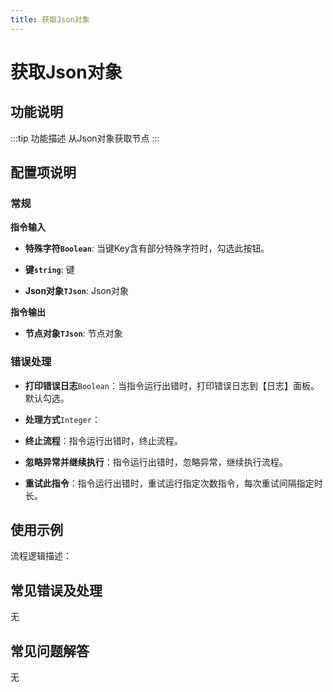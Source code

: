 ```yaml
---
title: 获取Json对象
---
```


# 获取Json对象

## 功能说明

:::tip 功能描述
从Json对象获取节点
:::

## 配置项说明

### 常规

**指令输入**

- **特殊字符`Boolean`**: 当键Key含有部分特殊字符时，勾选此按钮。

- **键`string`**: 键

- **Json对象`TJson`**: Json对象


**指令输出**

- **节点对象`TJson`**: 节点对象

### 错误处理

- **打印错误日志**`Boolean`：当指令运行出错时，打印错误日志到【日志】面板。默认勾选。

- **处理方式**`Integer`：

 - **终止流程**：指令运行出错时，终止流程。

 - **忽略异常并继续执行**：指令运行出错时，忽略异常，继续执行流程。

 - **重试此指令**：指令运行出错时，重试运行指定次数指令，每次重试间隔指定时长。

## 使用示例

流程逻辑描述：

## 常见错误及处理

无

## 常见问题解答

无

